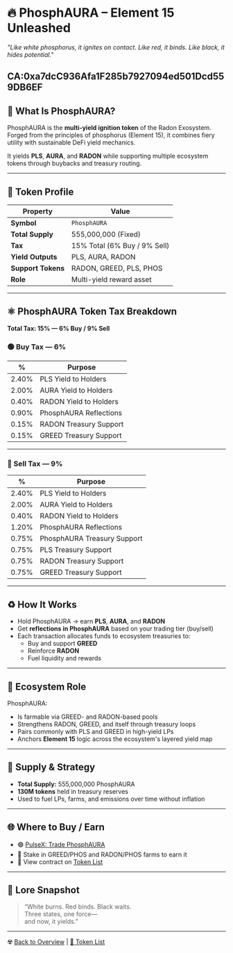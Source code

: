 # 🔥 PhosphAURA – Element 15 Unleashed  
*"Like white phosphorus, it ignites on contact. Like red, it binds. Like black, it hides potential."*

CA:0xa7dcC936Afa1F285b7927094ed501Dcd559DB6EF
---

## 🧬 What Is PhosphAURA?

PhosphAURA is the **multi-yield ignition token** of the Radon Exosystem.  
Forged from the principles of phosphorus (Element 15), it combines fiery utility with sustainable DeFi yield mechanics.

It yields **PLS**, **AURA**, and **RADON** while supporting multiple ecosystem tokens through buybacks and treasury routing.

---

## 🔢 Token Profile

| Property            | Value                         |
|---------------------|-------------------------------|
| **Symbol**          | `PhosphAURA`                  |
| **Total Supply**    | 555,000,000 (Fixed)           |
| **Tax**             | 15% Total (6% Buy / 9% Sell)  |
| **Yield Outputs**   | PLS, AURA, RADON              |
| **Support Tokens**  | RADON, GREED, PLS, PHOS       |
| **Role**            | Multi-yield reward asset      |

---

## ⚛️ PhosphAURA Token Tax Breakdown  
**Total Tax: 15% — 6% Buy / 9% Sell**

### 🟢 Buy Tax — 6%
| %     | Purpose                    |
|--------|----------------------------|
| 2.40% | PLS Yield to Holders       |
| 2.00% | AURA Yield to Holders      |
| 0.40% | RADON Yield to Holders     |
| 0.90% | PhosphAURA Reflections     |
| 0.15% | RADON Treasury Support     |
| 0.15% | GREED Treasury Support     |

---

### 🔴 Sell Tax — 9%
| %     | Purpose                    |
|--------|----------------------------|
| 2.40% | PLS Yield to Holders       |
| 2.00% | AURA Yield to Holders      |
| 0.40% | RADON Yield to Holders     |
| 1.20% | PhosphAURA Reflections     |
| 0.75% | PhosphAURA Treasury Support|
| 0.75% | PLS Treasury Support       |
| 0.75% | RADON Treasury Support     |
| 0.75% | GREED Treasury Support     |

---

## ♻️ How It Works

- Hold PhosphAURA → earn **PLS**, **AURA**, and **RADON**
- Get **reflections in PhosphAURA** based on your trading tier (buy/sell)
- Each transaction allocates funds to ecosystem treasuries to:
  - Buy and support **GREED**
  - Reinforce **RADON**
  - Fuel liquidity and rewards

---

## 🔁 Ecosystem Role

PhosphAURA:
- Is farmable via GREED- and RADON-based pools
- Strengthens RADON, GREED, and itself through treasury loops
- Pairs commonly with PLS and GREED in high-yield LPs
- Anchors **Element 15** logic across the ecosystem's layered yield map

---

## 🧪 Supply & Strategy

- **Total Supply:** 555,000,000 PhosphAURA  
- **130M tokens** held in treasury reserves  
- Used to fuel LPs, farms, and emissions over time without inflation

---

## 🌐 Where to Buy / Earn

- 🟢 [PulseX: Trade PhosphAURA](https://pulsex.com)
- 🌾 Stake in GREED/PHOS and RADON/PHOS farms to earn it
- 📜 View contract on [Token List](./token-list.md)

---

## 🧙 Lore Snapshot

> “White burns. Red binds. Black waits.  
> Three states, one force—  
> and now, it yields.”

---

☢️ [Back to Overview](./README.md) | [📜 Token List](./token-list.md)
